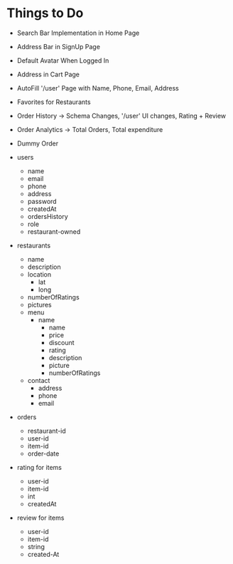 # Things to Do

- Search Bar Implementation in Home Page
- Address Bar in SignUp Page
- Default Avatar When Logged In
- Address in Cart Page
- AutoFill '/user' Page with Name, Phone, Email, Address
- Favorites for Restaurants
- Order History -> Schema Changes, '/user' UI changes, Rating + Review
- Order Analytics -> Total Orders, Total expenditure
- Dummy Order

- users
  - name
  - email
  - phone
  - address
  - password
  - createdAt
  - ordersHistory
  - role
  - restaurant-owned
- restaurants
  - name
  - description
  - location
    - lat
    - long
  - numberOfRatings
  - pictures
  - menu
    - name
      - name
      - price
      - discount
      - rating
      - description
      - picture
      - numberOfRatings
  - contact
    - address
    - phone
    - email
- orders
  - restaurant-id
  - user-id
  - item-id
  - order-date
- rating for items
  - user-id
  - item-id
  - int
  - createdAt
- review for items
  - user-id
  - item-id
  - string
  - created-At
